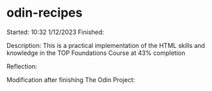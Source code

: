 # odin-recipes

Started: 10:32 1/12/2023
Finished:

Description:
This is a practical implementation of the HTML skills and knowledge in the TOP
Foundations Course at 43% completion

Reflection:



Modification after finishing The Odin Project:
